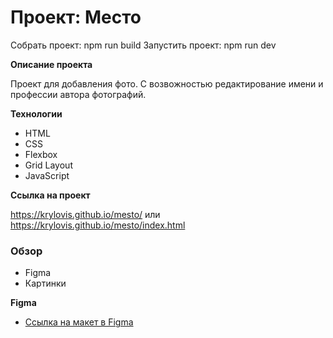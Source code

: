 # Проект: Место

Собрать проект: npm run build
Запустить проект: npm run dev

**Описание проекта**

Проект для добавления фото. 
С возвожностью редактирование имени и профессии автора фотографий.

**Технологии**

* HTML
* CSS
* Flexbox
* Grid Layout
* JavaScript

**Ссылка на проект**

https://krylovis.github.io/mesto/
или
https://krylovis.github.io/mesto/index.html 

### Обзор

* Figma
* Картинки

**Figma**
* [Ссылка на макет в Figma](https://www.figma.com/file/2cn9N9jSkmxD84oJik7xL7/JavaScript.-Sprint-4?node-id=0%3A1)

